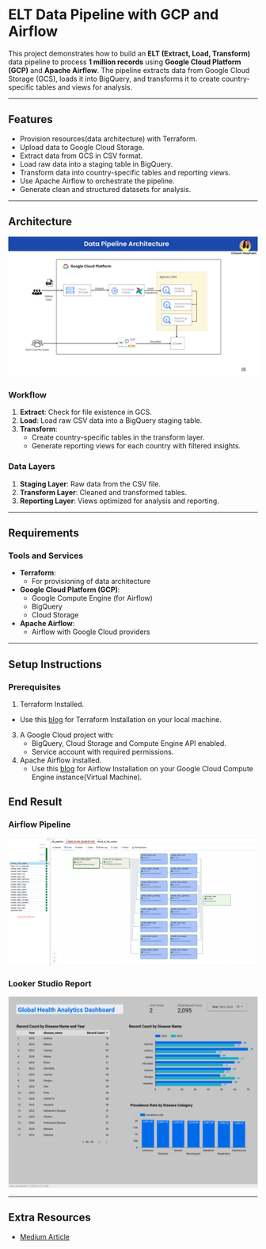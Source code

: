 # ELT Data Pipeline with GCP and Airflow

This project demonstrates how to build an **ELT (Extract, Load, Transform)** data pipeline to process **1 million records** using **Google Cloud Platform (GCP)** and **Apache Airflow**. The pipeline extracts data from Google Cloud Storage (GCS), loads it into BigQuery, and transforms it to create country-specific tables and views for analysis.

---

## Features

- Provision resources(data architecture) with Terraform.
- Upload data to Google Cloud Storage.
- Extract data from GCS in CSV format.
- Load raw data into a staging table in BigQuery.
- Transform data into country-specific tables and reporting views.
- Use Apache Airflow to orchestrate the pipeline.
- Generate clean and structured datasets for analysis.

---

## Architecture

![image](https://github.com/Chisomnwa/ELT-Pipeline-with-GCP-and-Airflow/blob/main/project_files/data_pipeline_architecture.png)


### Workflow
1. **Extract**: Check for file existence in GCS.
2. **Load**: Load raw CSV data into a BigQuery staging table.
3. **Transform**:
   - Create country-specific tables in the transform layer.
   - Generate reporting views for each country with filtered insights.

### Data Layers
1. **Staging Layer**: Raw data from the CSV file.
2. **Transform Layer**: Cleaned and transformed tables.
3. **Reporting Layer**: Views optimized for analysis and reporting.

---

## Requirements

### Tools and Services
- **Terraform**:
  - For provisioning of data architecture
- **Google Cloud Platform (GCP)**:
  - Google Compute Engine (for Airflow)
  - BigQuery
  - Cloud Storage
- **Apache Airflow**:
  - Airflow with Google Cloud providers


---

## Setup Instructions

### Prerequisites
1. Terraform Installed.
  - Use this [blog](https://developer.hashicorp.com/terraform/tutorials/aws-get-started/install-cli) for Terraform Installation on your local machine.
3. A Google Cloud project with:
   - BigQuery, Cloud Storage and Compute Engine API enabled.
   - Service account with required permissions.
4. Apache Airflow installed.
   - Use this [blog](https://www.techtrapture.com/blogs/673a2625dd155b000b7cdb3b) for Airflow Installation on your Google Cloud Compute Engine instance(Virtual Machine). 

## End Result

### Airflow Pipeline

![image](https://github.com/Chisomnwa/ELT-Pipeline-with-GCP-and-Airflow/blob/main/project_files/airflow_pipeline.png)


### Looker Studio Report

![image](https://github.com/Chisomnwa/ELT-Pipeline-with-GCP-and-Airflow/blob/main/project_files/google_looker_studio_dashboard.png)

---
 ## Extra Resources
 - [Medium Article](https://medium.com/@chisompromise/8-week-sql-challenge-data-bank-abcfe0ea7722)
   